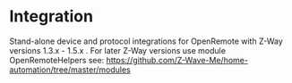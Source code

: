 Integration
===========

Stand-alone device and protocol integrations for OpenRemote with Z-Way versions 1.3.x - 1.5.x .
For later Z-Way versions use module OpenRemoteHelpers see:
https://github.com/Z-Wave-Me/home-automation/tree/master/modules
